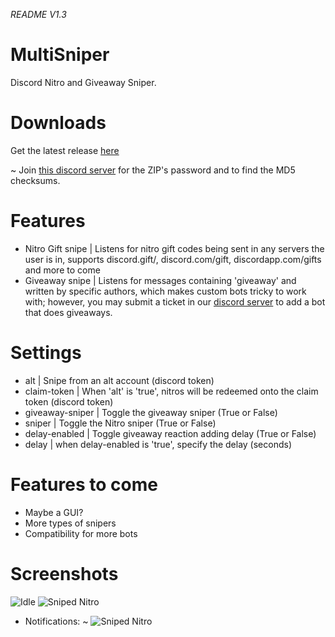 *README V1.3*
# MultiSniper
Discord Nitro and Giveaway Sniper.

# Downloads
Get the latest release [here](https://github.com/Pr0xyblade/MultiSniper/releases/latest)

~ Join [this discord server](https://discord.gg/MdxAADV) for the ZIP's password and to find the MD5 checksums.

# Features
- Nitro Gift snipe | Listens for nitro gift codes being sent in any servers the user is in, supports discord.gift/, discord.com/gift, discordapp.com/gifts and more to come
- Giveaway snipe | Listens for messages containing 'giveaway' and written by specific authors, which makes custom bots tricky to work with; however, you may submit a ticket in our [discord server](https://discord.gg/aKzQxjy) to add a bot that does giveaways.

# Settings
- alt | Snipe from an alt account (discord token)
- claim-token | When 'alt' is 'true', nitros will be redeemed onto the claim token (discord token)
- giveaway-sniper | Toggle the giveaway sniper (True or False)
- sniper | Toggle the Nitro sniper (True or False)
- delay-enabled | Toggle giveaway reaction adding delay (True or False)
- delay | when delay-enabled is 'true', specify the delay (seconds)

# Features to come
- Maybe a GUI?
- More types of snipers
- Compatibility for more bots

# Screenshots

![Idle](https://i.gyazo.com/23c89388009effed97f86d628fecd0b6.png "ProxyBlade MultiSniper waiting for a nitro code or giveaway.")
![Sniped Nitro](https://i.gyazo.com/3f8e8b4ac4f60621b2b9f96ba24cfa1e.png "ProxyBlade MultiSniper after sniping a nitro code")

- Notifications:
~ ![Sniped Nitro](https://i.gyazo.com/3fc39eb76a187ebbe77939eb64de0043.png "ProxyBlade MultiSniper's notification after sniping a nitro code")

